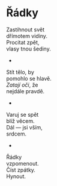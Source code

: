 Řádky
=====

Zastihnout svět  
dřímotem vidiny.  
Procitat zpět,  
vlasy tnou šediny.

*

Stít tělo, by  
pomohlo se hlavě.  
*Zatají oči*, že  
nejdále pravdě.

*

Varuj se spět  
blíž věcem.  
Dál — jsi vším,  
srdcem.

*

Řádky  
vzpomenout.  
Číst zpátky.  
Hynout.


